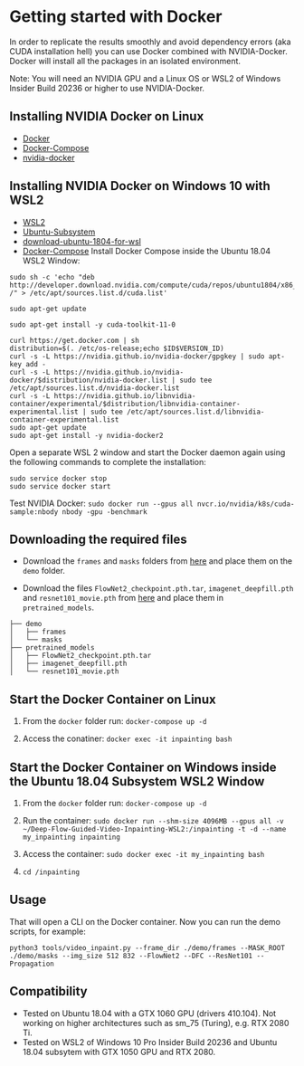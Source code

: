 # Getting started with Docker

In order to replicate the results smoothly and avoid dependency errors (aka CUDA installation hell) you can use Docker combined with NVIDIA-Docker. Docker will install all the packages in an isolated environment.

Note: You will need an NVIDIA GPU and a Linux OS or WSL2 of Windows Insider Build 20236 or higher to use NVIDIA-Docker.
 
## Installing NVIDIA Docker on Linux 
* [Docker](https://gist.github.com/enric1994/3b5c20ddb2b4033c4498b92a71d909da)
* [Docker-Compose](https://gist.github.com/enric1994/3b5c20ddb2b4033c4498b92a71d909da)
* [nvidia-docker](https://github.com/NVIDIA/nvidia-docker#ubuntu-16041804-debian-jessiestretchbuster)

## Installing NVIDIA Docker on Windows 10 with WSL2
* [WSL2](https://docs.microsoft.com/en-us/windows/wsl/install-win10)
* [Ubuntu-Subsystem](https://docs.microsoft.com/en-us/windows/wsl/install-manual)
* [download-ubuntu-1804-for-wsl](https://aka.ms/wsl-ubuntu-1804)
* [Docker-Compose](https://docs.docker.com/compose/install/)
Install Docker Compose inside the Ubuntu 18.04 WSL2 Window:
```
sudo sh -c 'echo "deb http://developer.download.nvidia.com/compute/cuda/repos/ubuntu1804/x86_64 /" > /etc/apt/sources.list.d/cuda.list'

sudo apt-get update

sudo apt-get install -y cuda-toolkit-11-0

curl https://get.docker.com | sh
distribution=$(. /etc/os-release;echo $ID$VERSION_ID)
curl -s -L https://nvidia.github.io/nvidia-docker/gpgkey | sudo apt-key add -
curl -s -L https://nvidia.github.io/nvidia-docker/$distribution/nvidia-docker.list | sudo tee /etc/apt/sources.list.d/nvidia-docker.list
curl -s -L https://nvidia.github.io/libnvidia-container/experimental/$distribution/libnvidia-container-experimental.list | sudo tee /etc/apt/sources.list.d/libnvidia-container-experimental.list
sudo apt-get update
sudo apt-get install -y nvidia-docker2
```
Open a separate WSL 2 window and start the Docker daemon again using the following commands to complete the installation:
```
sudo service docker stop
sudo service docker start
```

Test NVIDIA Docker: `sudo docker run --gpus all nvcr.io/nvidia/k8s/cuda-sample:nbody nbody -gpu -benchmark`

## Downloading the required files
* Download the `frames` and `masks` folders from [here](https://drive.google.com/drive/folders/13aMItboZBxPnbjlOCbKLg7nxZgBWQt9P) and place them on the `demo` folder.

* Download the files `FlowNet2_checkpoint.pth.tar`, `imagenet_deepfill.pth` and `resnet101_movie.pth` from [here](https://drive.google.com/drive/folders/1Nh6eJsue2IkP_bsN02SRPvWzkIi6cNbE) and place them in `pretrained_models`.

```
├── demo
│   ├── frames
│   └── masks
├── pretrained_models
│   ├── FlowNet2_checkpoint.pth.tar
│   ├── imagenet_deepfill.pth
│   └── resnet101_movie.pth
```


## Start the Docker Container on Linux
1. From the `docker` folder run: `docker-compose up -d` 

2. Access the conatiner: `docker exec -it inpainting bash` 

## Start the Docker Container on Windows inside the Ubuntu 18.04 Subsystem WSL2 Window
1. From the `docker` folder run: `docker-compose up -d` 

2. Run the container: `sudo docker run --shm-size 4096MB --gpus all -v ~/Deep-Flow-Guided-Video-Inpainting-WSL2:/inpainting -t -d --name my_inpainting inpainting` 

3. Access the container: `sudo docker exec -it my_inpainting bash` 

4. `cd /inpainting`

## Usage
That will open a CLI on the Docker container. Now you can run the demo scripts, for example:

`python3 tools/video_inpaint.py --frame_dir ./demo/frames --MASK_ROOT ./demo/masks --img_size 512 832 --FlowNet2 --DFC --ResNet101 --Propagation`

## Compatibility

* Tested on Ubuntu 18.04 with a GTX 1060 GPU (drivers 410.104). Not working on higher architectures such as sm_75 (Turing), e.g. RTX 2080 Ti.
* Tested on WSL2 of Windows 10 Pro Insider Build 20236 and Ubuntu 18.04 subsytem with GTX 1050 GPU and RTX 2080.
